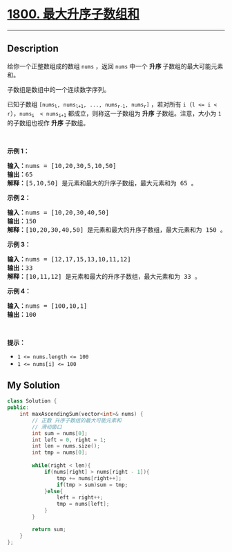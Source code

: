 # [1800. 最大升序子数组和](https://leetcode-cn.com/problems/maximum-ascending-subarray-sum/)

---

## Description

<section>
<p>给你一个正整数组成的数组 <code>nums</code> ，返回 <code>nums</code> 中一个 <strong>升序 </strong>子数组的最大可能元素和。</p>
<p>子数组是数组中的一个连续数字序列。</p>
<p>已知子数组 <code>[nums<sub>l</sub>, nums<sub>l+1</sub>, ..., nums<sub>r-1</sub>, nums<sub>r</sub>]</code> ，若对所有 <code>i</code>（<code>l &lt;= i &lt; r</code>），<code>nums<sub>i </sub> &lt; nums<sub>i+1</sub></code> 都成立，则称这一子数组为 <strong>升序</strong> 子数组。注意，大小为 <code>1</code> 的子数组也视作 <strong>升序</strong> 子数组。</p>
<p>&nbsp;</p>
<p><strong>示例 1：</strong></p>
<pre><strong>输入：</strong>nums = [10,20,30,5,10,50]
<strong>输出：</strong>65
<strong>解释：</strong>[5,10,50] 是元素和最大的升序子数组，最大元素和为 65 。
</pre>
<p><strong>示例 2：</strong></p>
<pre><strong>输入：</strong>nums = [10,20,30,40,50]
<strong>输出：</strong>150
<strong>解释：</strong>[10,20,30,40,50] 是元素和最大的升序子数组，最大元素和为 150 。 
</pre>
<p><strong>示例 3：</strong></p>
<pre><strong>输入：</strong>nums = [12,17,15,13,10,11,12]
<strong>输出：</strong>33
<strong>解释：</strong>[10,11,12] 是元素和最大的升序子数组，最大元素和为 33 。 
</pre>
<p><strong>示例 4：</strong></p>
<pre><strong>输入：</strong>nums = [100,10,1]
<strong>输出：</strong>100
</pre>
<p>&nbsp;</p>
<p><strong>提示：</strong></p>
<ul>
	<li><code>1 &lt;= nums.length &lt;= 100</code></li>
	<li><code>1 &lt;= nums[i] &lt;= 100</code></li>
</ul>
</section>


## My Solution

```cpp
class Solution {
public:
    int maxAscendingSum(vector<int>& nums) {
        // 正数 升序子数组的最大可能元素和
        // 滑动窗口
        int sum = nums[0];
        int left = 0, right = 1;
        int len = nums.size();
        int tmp = nums[0];
        
        while(right < len){
            if(nums[right] > nums[right - 1]){
                tmp += nums[right++];
                if(tmp > sum)sum = tmp;
            }else{
                left = right++;
                tmp = nums[left];
            }
        }

        return sum;
    }
};
```